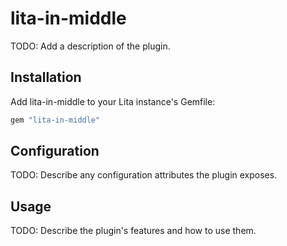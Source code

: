 # lita-in-middle

TODO: Add a description of the plugin.

## Installation

Add lita-in-middle to your Lita instance's Gemfile:

``` ruby
gem "lita-in-middle"
```

## Configuration

TODO: Describe any configuration attributes the plugin exposes.

## Usage

TODO: Describe the plugin's features and how to use them.
